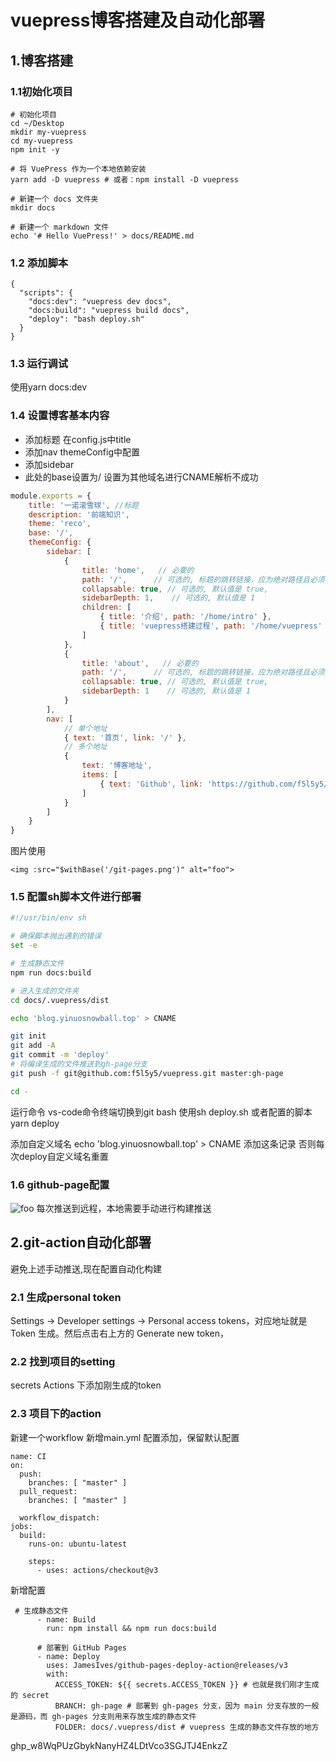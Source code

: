 # vuepress博客搭建及自动化部署
## 1.博客搭建
### 1.1初始化项目
```
# 初始化项目
cd ~/Desktop
mkdir my-vuepress
cd my-vuepress
npm init -y

# 将 VuePress 作为一个本地依赖安装
yarn add -D vuepress # 或者：npm install -D vuepress

# 新建一个 docs 文件夹
mkdir docs

# 新建一个 markdown 文件
echo '# Hello VuePress!' > docs/README.md

```
### 1.2 添加脚本
```
{
  "scripts": {
    "docs:dev": "vuepress dev docs",
    "docs:build": "vuepress build docs",
    "deploy": "bash deploy.sh"
  }
}

```
### 1.3 运行调试
使用yarn docs:dev

### 1.4 设置博客基本内容
- 添加标题 在config.js中title 
- 添加nav themeConfig中配置
- 添加sidebar 
- 此处的base设置为/ 设置为其他域名进行CNAME解析不成功
```javascript
module.exports = {
    title: '一诺滚雪球', //标题
    description: '前端知识',
    theme: 'reco',
    base: '/',
    themeConfig: {
        sidebar: [
            {
                title: 'home',   // 必要的
                path: '/',      // 可选的, 标题的跳转链接，应为绝对路径且必须存在
                collapsable: true, // 可选的, 默认值是 true,
                sidebarDepth: 1,    // 可选的, 默认值是 1
                children: [
                    { title: '介绍', path: '/home/intro' },
                    { title: 'vuepress搭建过程', path: '/home/vuepress' }
                ]
            },
            {
                title: 'about',   // 必要的
                path: '/',      // 可选的, 标题的跳转链接，应为绝对路径且必须存在
                collapsable: true, // 可选的, 默认值是 true,
                sidebarDepth: 1    // 可选的, 默认值是 1
            }
        ],
        nav: [
            // 单个地址
            { text: '首页', link: '/' },
            // 多个地址
            {
                text: '博客地址',
                items: [
                    { text: 'Github', link: 'https://github.com/f5l5y5/vuepress' },
                ]
            }
        ]
    }
}
```
图片使用
```
<img :src="$withBase('/git-pages.png')" alt="foo">
```
### 1.5 配置sh脚本文件进行部署
```sh
#!/usr/bin/env sh

# 确保脚本抛出遇到的错误
set -e

# 生成静态文件
npm run docs:build

# 进入生成的文件夹
cd docs/.vuepress/dist

echo 'blog.yinuosnowball.top' > CNAME

git init
git add -A
git commit -m 'deploy'
# 将编译生成的文件推送到gh-page分支
git push -f git@github.com:f5l5y5/vuepress.git master:gh-page

cd -

```
运行命令 vs-code命令终端切换到git bash 使用sh deploy.sh  或者配置的脚本 yarn deploy

添加自定义域名
echo 'blog.yinuosnowball.top' > CNAME 添加这条记录 否则每次deploy自定义域名重置

### 1.6 github-page配置

<img :src="$withBase('/git-pages.png')" alt="foo">
每次推送到远程，本地需要手动进行构建推送

## 2.git-action自动化部署
避免上述手动推送,现在配置自动化构建

### 2.1 生成personal token
Settings -> Developer settings -> Personal access tokens，对应地址就是 Token 生成。然后点击右上方的 Generate new token，

### 2.2 找到项目的setting 
secrets Actions 下添加刚生成的token

### 2.3  项目下的action
新建一个workflow 新增main.yml
配置添加，保留默认配置
```
name: CI
on:
  push:
    branches: [ "master" ]
  pull_request:
    branches: [ "master" ]

  workflow_dispatch:
jobs:
  build:
    runs-on: ubuntu-latest

    steps:
      - uses: actions/checkout@v3

```
新增配置
```
 # 生成静态文件
      - name: Build
        run: npm install && npm run docs:build

      # 部署到 GitHub Pages
      - name: Deploy
        uses: JamesIves/github-pages-deploy-action@releases/v3
        with:
          ACCESS_TOKEN: ${{ secrets.ACCESS_TOKEN }} # 也就是我们刚才生成的 secret
          BRANCH: gh-page # 部署到 gh-pages 分支，因为 main 分支存放的一般是源码，而 gh-pages 分支则用来存放生成的静态文件
          FOLDER: docs/.vuepress/dist # vuepress 生成的静态文件存放的地方
```

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
